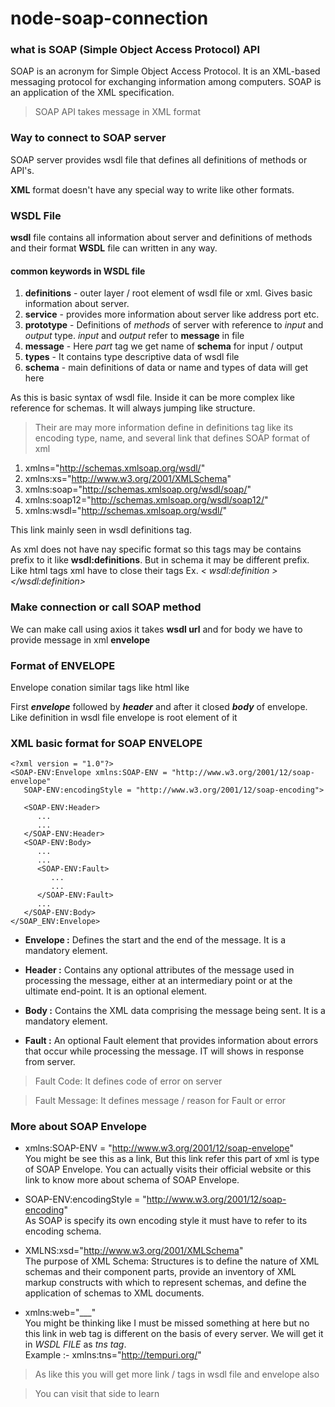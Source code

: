 # node-soap-connection

### what is SOAP (Simple Object Access Protocol) API

SOAP is an acronym for Simple Object Access Protocol. It is an XML-based messaging protocol for exchanging information among computers. SOAP is an application of the XML specification.

> SOAP API takes message in XML format


### Way to connect to SOAP server
SOAP server provides wsdl file that defines all definitions of methods or API's.


**XML** format doesn't have any special way to write like other formats.

### WSDL File
**wsdl** file contains all information about server and definitions of methods and their 	format
**WSDL** file can written in any way.

#### common keywords in WSDL file
1. **definitions** - outer layer / root element of wsdl file or xml. Gives basic information about server.
2. **service** - provides more information about server like address port etc.
3. **prototype** - Definitions of _methods_ of server with reference to _input_ and _output_ type. _input_ and _output_ refer to **message** in file
4. **message** - Here _part_ tag we get name of **schema** for input / output
5. **types** - It contains type descriptive data of wsdl file
6. **schema** - main definitions of data or name and types of data will get here


As this is basic syntax of wsdl file. Inside it can be more complex like reference for schemas. It will always jumping like structure.

> Their are may more information define in definitions tag
like its encoding type, name, and several link that defines SOAP format of xml

1. xmlns="http://schemas.xmlsoap.org/wsdl/"
2. xmlns:xs="http://www.w3.org/2001/XMLSchema"
3. xmlns:soap="http://schemas.xmlsoap.org/wsdl/soap/"
4. xmlns:soap12="http://schemas.xmlsoap.org/wsdl/soap12/"
5. xmlns:wsdl="http://schemas.xmlsoap.org/wsdl/"

This link mainly seen in wsdl definitions tag.

As xml does not have nay specific format so this tags may be contains prefix to it like **wsdl:definitions**. But in schema it may be different prefix.
Like html tags xml have to close their tags Ex. _< wsdl:definition > </wsdl:definition>_

### Make connection or call SOAP method
We can make call using axios it takes **wsdl url** and for body we have to provide message in xml **envelope** 

### Format of ENVELOPE
Envelope conation similar tags like html like

First _**envelope**_ followed by _**header**_ and after it closed _**body**_ of envelope. Like definition in wsdl file envelope is root element of it

### XML basic format for SOAP ENVELOPE
```
<?xml version = "1.0"?>
<SOAP-ENV:Envelope xmlns:SOAP-ENV = "http://www.w3.org/2001/12/soap-envelope" 
   SOAP-ENV:encodingStyle = "http://www.w3.org/2001/12/soap-encoding">

   <SOAP-ENV:Header>
      ...
      ...
   </SOAP-ENV:Header>
   <SOAP-ENV:Body>
      ...
      ...
      <SOAP-ENV:Fault>
         ...
         ...
      </SOAP-ENV:Fault>
      ...
   </SOAP-ENV:Body>
</SOAP_ENV:Envelope>
```

- **Envelope :**
Defines the start and the end of the message. It is a mandatory element.

- **Header :**
Contains any optional attributes of the message used in processing the message, either at an intermediary point or at the ultimate end-point. It is an optional element.

- **Body :**
Contains the XML data comprising the message being sent. It is a mandatory element.

- **Fault :**
An optional Fault element that provides information about errors that occur while processing the message.
IT will shows in response from server.
		
> Fault Code: It defines code of error on server

> Fault Message: It defines message / reason for Fault or error

### More about SOAP Envelope
 - xmlns:SOAP-ENV = "http://www.w3.org/2001/12/soap-envelope"  
 You might be see this as a link, But this link refer this part of xml is type of SOAP Envelope. You can actually visits their official website or this link to know more about schema of SOAP Envelope.

 - SOAP-ENV:encodingStyle = "http://www.w3.org/2001/12/soap-encoding"   
 As SOAP is specify  its own encoding style it must have to refer to its encoding schema.

 - XMLNS:xsd="http://www.w3.org/2001/XMLSchema"     
 The purpose of XML Schema: Structures is to define the nature of XML schemas and their component parts, provide an inventory of XML markup constructs with which to represent schemas, and define the application of schemas to XML documents.

 - xmlns:web="___"   
 You might be thinking like I must be missed something at here but no this link in web tag is different on the basis of every server. We will get it in _WSDL FILE_ as _tns tag_.  
 Example :- xmlns:tns="http://tempuri.org/"

> As like this you will get more link / tags in wsdl file and envelope also

> You can visit that side to learn